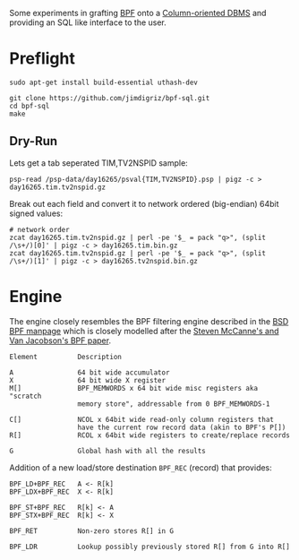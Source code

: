 Some experiments in grafting [BPF](http://en.wikipedia.org/wiki/Berkeley_Packet_Filter) onto a [Column-oriented DBMS](http://en.wikipedia.org/wiki/Column-oriented_DBMS) and providing an SQL like interface to the user.

# Preflight

    sudo apt-get install build-essential uthash-dev
    
    git clone https://github.com/jimdigriz/bpf-sql.git
    cd bpf-sql
    make

## Dry-Run

Lets get a tab seperated TIM,TV2NSPID sample:

    psp-read /psp-data/day16265/psval{TIM,TV2NSPID}.psp | pigz -c > day16265.tim.tv2nspid.gz

Break out each field and convert it to network ordered (big-endian) 64bit signed values:

    # network order
    zcat day16265.tim.tv2nspid.gz | perl -pe '$_ = pack "q>", (split /\s+/)[0]' | pigz -c > day16265.tim.bin.gz
    zcat day16265.tim.tv2nspid.gz | perl -pe '$_ = pack "q>", (split /\s+/)[1]' | pigz -c > day16265.tv2nspid.bin.gz

# Engine

The engine closely resembles the BPF filtering engine described in the [BSD BPF manpage](http://www.freebsd.org/cgi/man.cgi?bpf(4)) which is closely modelled after the [Steven McCanne's and Van Jacobson's BPF paper](http://usenix.org/publications/library/proceedings/sd93/mccanne.pdf).

    Element          Description

    A                64 bit wide accumulator
    X                64 bit wide X register
    M[]              BPF_MEMWORDS x 64 bit wide misc registers aka "scratch
                     memory store", addressable from 0 BPF_MEMWORDS-1
    
    C[]              NCOL x 64bit wide read-only column registers that
                     have the current row record data (akin to BPF's P[])
    R[]              RCOL x 64bit wide registers to create/replace records

    G                Global hash with all the results

Addition of a new load/store destination `BPF_REC` (record) that provides:

    BPF_LD+BPF_REC   A <- R[k]
    BPF_LDX+BPF_REC  X <- R[k]
    
    BPF_ST+BPF_REC   R[k] <- A
    BPF_STX+BPF_REC  R[k] <- X

    BPF_RET          Non-zero stores R[] in G

    BPF_LDR          Lookup possibly previously stored R[] from G into R[]
